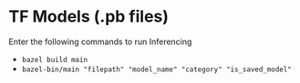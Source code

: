 # TF Models (.pb files)
Enter the following commands to run Inferencing <br>
- `bazel build main` <br>
- `bazel-bin/main "filepath" "model_name" "category" "is_saved_model"` <br>
